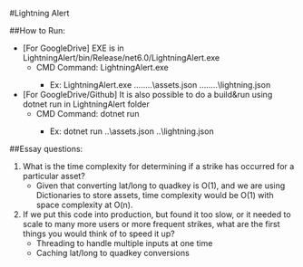 #Lightning Alert

##How to Run:
- [For GoogleDrive] EXE is in LightningAlert/bin/Release/net6.0/LightningAlert.exe
	- CMD Command: LightningAlert.exe <asset file> <lightning file>
		- Ex: LightningAlert.exe ..\..\..\..\assets.json ..\..\..\..\lightning.json
- [For GoogleDrive/Github] It is also possible to do a build&run using dotnet run in LightningAlert folder
	- CMD Command: dotnet run <asset file> <lightning file>
		- Ex: dotnet run ..\assets.json ..\lightning.json

##Essay questions:
1. What is the time complexity for determining if a strike has occurred for a particular asset?
	- Given that converting lat/long to quadkey is O(1), and we are using Dictionaries to store assets, time complexity would be O(1) with space complexity at O(n).
2. If we put this code into production, but found it too slow, or it needed to scale to many more users or more frequent strikes, what are the first things you would think of to speed it up?
	- Threading to handle multiple inputs at one time
	- Caching lat/long to quadkey conversions

